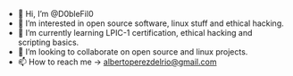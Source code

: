 - 👋 Hi, I’m @D0bleFil0
- 👀 I’m interested in open source software, linux stuff and ethical hacking.
- 🌱 I’m currently learning LPIC-1 certification, ethical hacking and scripting basics.
- 💞️ I’m looking to collaborate on open source and linux projects.
- 📫 How to reach me -> albertoperezdelrio@gmail.com

<!---
D0bleFil0/D0bleFil0 is a ✨ special ✨ repository because its `README.md` (this file) appears on your GitHub profile.
You can click the Preview link to take a look at your changes.
--->
